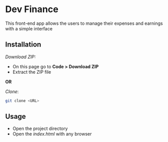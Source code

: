 # Dev Finance
This front-end app allows the users to manage their expenses and earnings with a simple interface

## Installation
*Download ZIP:*
- On this page go to **Code > Download ZIP**
- Extract the ZIP file

**OR**

*Clone*:
```bash
git clone <URL>
```
## Usage
- Open the project directory
- Open the *index.html* with any browser
